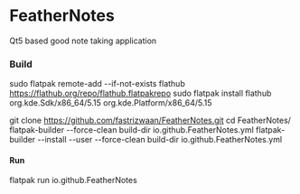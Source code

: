 # FeatherNotes
Qt5 based good note taking application

### Build
sudo flatpak remote-add --if-not-exists flathub https://flathub.org/repo/flathub.flatpakrepo
sudo flatpak install flathub org.kde.Sdk/x86_64/5.15 org.kde.Platform/x86_64/5.15

git clone https://github.com/fastrizwaan/FeatherNotes.git
cd FeatherNotes/
flatpak-builder --force-clean build-dir io.github.FeatherNotes.yml
flatpak-builder --install --user --force-clean build-dir io.github.FeatherNotes.yml

#### Run
flatpak run io.github.FeatherNotes
